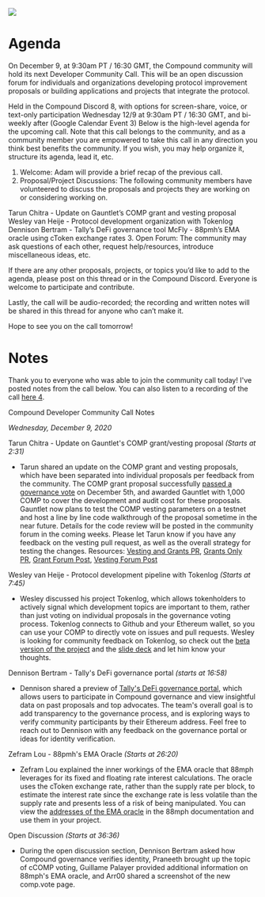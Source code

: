 [![](https://aws1.discourse-cdn.com/standard17/uploads/compoundcommunity/optimized/1X/f1d7c6c3002bd44ad7a09f6b106659ebd47316b8_2_624x351.jpeg)](https://aws1.discourse-cdn.com/standard17/uploads/compoundcommunity/original/1X/f1d7c6c3002bd44ad7a09f6b106659ebd47316b8.jpeg)

# Agenda

On December 9, at 9:30am PT / 16:30 GMT, the Compound community will hold its next Developer Community Call. This will be an open discussion forum for individuals and organizations developing protocol improvement proposals or building applications and projects that integrate the protocol.

Held in the Compound Discord 8, with options for screen-share, voice, or text-only participation
Wednesday 12/9 at 9:30am PT / 16:30 GMT, and bi-weekly after (Google Calendar Event 3)
Below is the high-level agenda for the upcoming call. Note that this call belongs to the community, and as a community member you are empowered to take this call in any direction you think best benefits the community. If you wish, you may help organize it, structure its agenda, lead it, etc.

1. Welcome: Adam will provide a brief recap of the previous call.
2. Proposal/Project Discussions: The following community members have volunteered to discuss the proposals and projects they are working on or considering working on.

Tarun Chitra - Update on Gauntlet’s COMP grant and vesting proposal
Wesley van Heije - Protocol development organization with Tokenlog
Dennison Bertram - Tally’s DeFi governance tool
McFly - 88pmh’s EMA oracle using cToken exchange rates
3. Open Forum: The community may ask questions of each other, request help/resources, introduce miscellaneous ideas, etc.

If there are any other proposals, projects, or topics you’d like to add to the agenda, please post on this thread or in the Compound Discord. Everyone is welcome to participate and contribute.

Lastly, the call will be audio-recorded; the recording and written notes will be shared in this thread for anyone who can’t make it.

Hope to see you on the call tomorrow!

# Notes

Thank you to everyone who was able to join the community call today! I've posted notes from the call below. You can also listen to a recording of the call [here 4](https://drive.google.com/file/d/1g_5shFhY7LnwkdHmj1K9ZWZt4cC3gSt8/view?usp=sharing).

Compound Developer Community Call Notes

*Wednesday, December 9, 2020*

Tarun Chitra - Update on Gauntlet's COMP grant/vesting proposal *(Starts at 2:31)*

-   Tarun shared an update on the COMP grant and vesting proposals, which have been separated into individual proposals per feedback from the community. The COMP grant proposal successfully [passed a governance vote](https://compound.finance/governance/proposals/30) on December 5th, and awarded Gauntlet with 1,000 COMP to cover the development and audit cost for these proposals. Gauntlet now plans to test the COMP vesting parameters on a testnet and host a line by line code walkthrough of the proposal sometime in the near future. Details for the code review will be posted in the community forum in the coming weeks. Please let Tarun know if you have any feedback on the vesting pull request, as well as the overall strategy for testing the changes. Resources: [Vesting and Grants PR](https://github.com/compound-finance/compound-protocol/pull/71), [Grants Only PR](https://github.com/compound-finance/compound-protocol/pull/79), [Grant Forum Post](https://www.comp.xyz/t/compound-contributor-grants/756/12), [Vesting Forum Post](https://www.comp.xyz/t/vesting-for-the-compound-protocol/252/22)

Wesley van Heije - Protocol development pipeline with Tokenlog *(Starts at 7:45)*

-   Wesley discussed his project Tokenlog, which allows tokenholders to actively signal which development topics are important to them, rather than just voting on individual proposals in the governance voting process. Tokenlog connects to Github and your Ethereum wallet, so you can use your COMP to directly vote on issues and pull requests. Wesley is looking for community feedback on Tokenlog, so check out the [beta version of the project](https://tokenlog.xyz/compound-finance/compound-protocol) and the [slide deck](https://docs.google.com/presentation/d/1IQ9DhVcMlSYXLvhxS7JFuusIsQKLBY5IaWV4eqUVGNQ/edit#slide=id.p) and let him know your thoughts.

Dennison Bertram - Tally's DeFi governance portal *(starts at 16:58)*

-   Dennison shared a preview of [Tally's DeFi governance portal](https://www.withtally.com/governance/compound), which allows users to participate in Compound governance and view insightful data on past proposals and top advocates. The team's overall goal is to add transparency to the governance process, and is exploring ways to verify community participants by their Ethereum address. Feel free to reach out to Dennison with any feedback on the governance portal or ideas for identity verification.

Zefram Lou - 88pmh's EMA Oracle *(Starts at 26:20)*

-   Zefram Lou explained the inner workings of the EMA oracle that 88mph leverages for its fixed and floating rate interest calculations. The oracle uses the cToken exchange rate, rather than the supply rate per block, to estimate the interest rate since the exchange rate is less volatile than the supply rate and presents less of a risk of being manipulated. You can view the [addresses of the EMA oracle](https://88mph.app/docs/addresses/) in the 88mph documentation and use them in your project.

Open Discussion *(Starts at 36:36)*

-   During the open discussion section, Dennison Bertram asked how Compound governance verifies identity, Praneeth brought up the topic of cCOMP voting, Guillame Palayer provided additional information on 88mph's EMA oracle, and Arr00 shared a screenshot of the new comp.vote page.